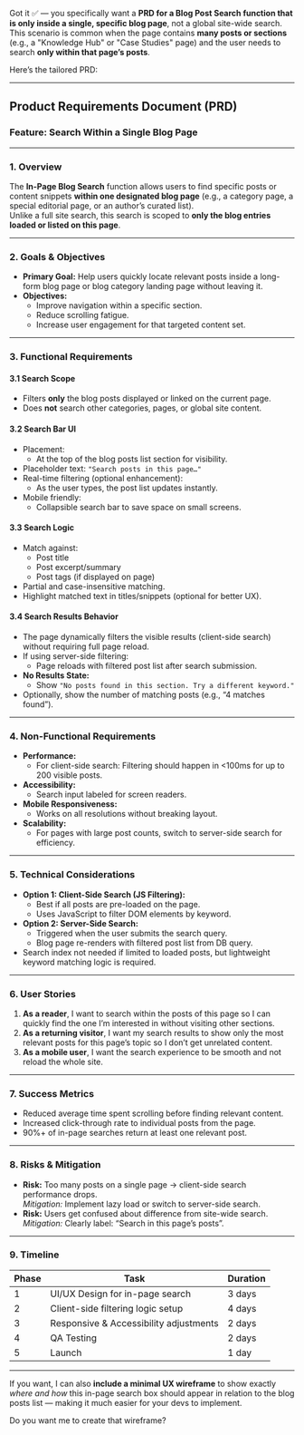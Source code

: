 Got it ✅ — you specifically want a **PRD for a Blog Post Search function that is only inside a single, specific blog page**, not a global site-wide search.  
This scenario is common when the page contains **many posts or sections** (e.g., a "Knowledge Hub" or "Case Studies" page) and the user needs to search **only within that page’s posts**.  

Here’s the tailored PRD:  

***

## **Product Requirements Document (PRD)**  
### Feature: **Search Within a Single Blog Page**  

***

### **1. Overview**
The **In-Page Blog Search** function allows users to find specific posts or content snippets **within one designated blog page** (e.g., a category page, a special editorial page, or an author’s curated list).  
Unlike a full site search, this search is scoped to **only the blog entries loaded or listed on this page**.

***

### **2. Goals & Objectives**
- **Primary Goal:** Help users quickly locate relevant posts inside a long-form blog page or blog category landing page without leaving it.
- **Objectives:**
  - Improve navigation within a specific section.
  - Reduce scrolling fatigue.
  - Increase user engagement for that targeted content set.

***

### **3. Functional Requirements**

#### 3.1 Search Scope
- Filters **only** the blog posts displayed or linked on the current page.
- Does **not** search other categories, pages, or global site content.

#### 3.2 Search Bar UI
- Placement:
  - At the top of the blog posts list section for visibility.
- Placeholder text: `"Search posts in this page…"`
- Real-time filtering (optional enhancement):
  - As the user types, the post list updates instantly.
- Mobile friendly:
  - Collapsible search bar to save space on small screens.

#### 3.3 Search Logic
- Match against:
  - Post title
  - Post excerpt/summary
  - Post tags (if displayed on page)
- Partial and case-insensitive matching.
- Highlight matched text in titles/snippets (optional for better UX).

#### 3.4 Search Results Behavior
- The page dynamically filters the visible results (client-side search) without requiring full page reload.
- If using server-side filtering:
  - Page reloads with filtered post list after search submission.
- **No Results State:**
  - Show `"No posts found in this section. Try a different keyword."`
- Optionally, show the number of matching posts (e.g., “4 matches found”).

***

### **4. Non-Functional Requirements**
- **Performance:**
  - For client-side search: Filtering should happen in <100ms for up to 200 visible posts.
- **Accessibility:**
  - Search input labeled for screen readers.
- **Mobile Responsiveness:**
  - Works on all resolutions without breaking layout.
- **Scalability:**
  - For pages with large post counts, switch to server-side search for efficiency.

***

### **5. Technical Considerations**
- **Option 1: Client-Side Search (JS Filtering):**
  - Best if all posts are pre-loaded on the page.
  - Uses JavaScript to filter DOM elements by keyword.
- **Option 2: Server-Side Search:**
  - Triggered when the user submits the search query.
  - Blog page re-renders with filtered post list from DB query.
- Search index not needed if limited to loaded posts, but lightweight keyword matching logic is required.

***

### **6. User Stories**
1. **As a reader**, I want to search within the posts of this page so I can quickly find the one I’m interested in without visiting other sections.
2. **As a returning visitor**, I want my search results to show only the most relevant posts for this page’s topic so I don’t get unrelated content.
3. **As a mobile user**, I want the search experience to be smooth and not reload the whole site.

***

### **7. Success Metrics**
- Reduced average time spent scrolling before finding relevant content.
- Increased click-through rate to individual posts from the page.
- 90%+ of in-page searches return at least one relevant post.

***

### **8. Risks & Mitigation**
- **Risk:** Too many posts on a single page → client-side search performance drops.  
  *Mitigation:* Implement lazy load or switch to server-side search.  
- **Risk:** Users get confused about difference from site-wide search.  
  *Mitigation:* Clearly label: “Search in this page’s posts”.

***

### **9. Timeline**
| Phase | Task | Duration |
|-------|------|----------|
| 1 | UI/UX Design for in-page search | 3 days |
| 2 | Client-side filtering logic setup | 4 days |
| 3 | Responsive & Accessibility adjustments | 2 days |
| 4 | QA Testing | 2 days |
| 5 | Launch | 1 day |

***

If you want, I can also **include a minimal UX wireframe** to show exactly *where and how* this in-page search box should appear in relation to the blog posts list — making it much easier for your devs to implement.  

Do you want me to create that wireframe?